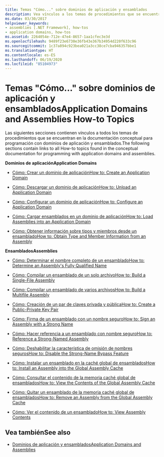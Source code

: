 ```yaml
---
title: Temas "Cómo..." sobre dominios de aplicación y ensamblados
description: Vea vínculos a los temas de procedimientos que se encuentran en la documentación conceptual para programación con dominios de aplicación y ensamblados en .NET.
ms.date: 03/30/2017
helpviewer_keywords:
- assemblies [.NET Framework], how-tos
- application domains, how-tos
ms.assetid: 2264054e-712e-47e4-8657-1aa1cfec3e3d
ms.openlocfilehash: 9489f23e6730e36fb43e367b34954d220f633c96
ms.sourcegitcommit: 1c37a894c923bea021a3cc38ce7cba946357bbe1
ms.translationtype: HT
ms.contentlocale: es-ES
ms.lasthandoff: 06/19/2020
ms.locfileid: "85104973"
---
```

# <a name="application-domains-and-assemblies-how-to-topics"></a><span data-ttu-id="96f4f-103">Temas "Cómo..." sobre dominios de aplicación y ensamblados</span><span class="sxs-lookup"><span data-stu-id="96f4f-103">Application Domains and Assemblies How-to Topics</span></span>
<span data-ttu-id="96f4f-104">Las siguientes secciones contienen vínculos a todos los temas de procedimientos que se encuentran en la documentación conceptual para programación con dominios de aplicación y ensamblados.</span><span class="sxs-lookup"><span data-stu-id="96f4f-104">The following sections contain links to all How-to topics found in the conceptual documentation for programming with application domains and assemblies.</span></span>  
  
 <span data-ttu-id="96f4f-105">**Dominios de aplicación**</span><span class="sxs-lookup"><span data-stu-id="96f4f-105">**Application Domains**</span></span>  
  
- [<span data-ttu-id="96f4f-106">Cómo: Crear un dominio de aplicación</span><span class="sxs-lookup"><span data-stu-id="96f4f-106">How to: Create an Application Domain</span></span>](how-to-create-an-application-domain.md)  
  
- [<span data-ttu-id="96f4f-107">Cómo: Descargar un dominio de aplicación</span><span class="sxs-lookup"><span data-stu-id="96f4f-107">How to: Unload an Application Domain</span></span>](how-to-unload-an-application-domain.md)  
  
- [<span data-ttu-id="96f4f-108">Cómo: Configurar un dominio de aplicación</span><span class="sxs-lookup"><span data-stu-id="96f4f-108">How to: Configure an Application Domain</span></span>](how-to-configure-an-application-domain.md)  
  
- [<span data-ttu-id="96f4f-109">Cómo: Cargar ensamblados en un dominio de aplicación</span><span class="sxs-lookup"><span data-stu-id="96f4f-109">How to: Load Assemblies into an Application Domain</span></span>](how-to-load-assemblies-into-an-application-domain.md)  
  
- [<span data-ttu-id="96f4f-110">Cómo: Obtener información sobre tipos y miembros desde un ensamblado</span><span class="sxs-lookup"><span data-stu-id="96f4f-110">How to: Obtain Type and Member Information from an Assembly</span></span>](../reflection-and-codedom/get-type-member-information.md)  
  
 <span data-ttu-id="96f4f-111">**Ensamblados**</span><span class="sxs-lookup"><span data-stu-id="96f4f-111">**Assemblies**</span></span>  
  
- [<span data-ttu-id="96f4f-112">Cómo: Determinar el nombre completo de un ensamblado</span><span class="sxs-lookup"><span data-stu-id="96f4f-112">How to: Determine an Assembly's Fully Qualified Name</span></span>](../../standard/assembly/find-fully-qualified-name.md)  
  
- [<span data-ttu-id="96f4f-113">Cómo: Compilar un ensamblado de un solo archivo</span><span class="sxs-lookup"><span data-stu-id="96f4f-113">How to: Build a Single-File Assembly</span></span>](build-single-file-assembly.md)  
  
- [<span data-ttu-id="96f4f-114">Cómo: Compilar un ensamblado de varios archivos</span><span class="sxs-lookup"><span data-stu-id="96f4f-114">How to: Build a Multifile Assembly</span></span>](build-multifile-assembly.md)  
  
- [<span data-ttu-id="96f4f-115">Cómo: Creación de un par de claves privada y pública</span><span class="sxs-lookup"><span data-stu-id="96f4f-115">How to: Create a Public-Private Key Pair</span></span>](../../standard/assembly/create-public-private-key-pair.md)  
  
- [<span data-ttu-id="96f4f-116">Cómo: Firma de un ensamblado con un nombre seguro</span><span class="sxs-lookup"><span data-stu-id="96f4f-116">How to: Sign an Assembly with a Strong Name</span></span>](../../standard/assembly/sign-strong-name.md)  
  
- [<span data-ttu-id="96f4f-117">Cómo: Hacer referencia a un ensamblado con nombre seguro</span><span class="sxs-lookup"><span data-stu-id="96f4f-117">How to: Reference a Strong-Named Assembly</span></span>](../../standard/assembly/reference-strong-named.md)  
  
- [<span data-ttu-id="96f4f-118">Cómo: Deshabilitar la característica de omisión de nombres seguros</span><span class="sxs-lookup"><span data-stu-id="96f4f-118">How to: Disable the Strong-Name Bypass Feature</span></span>](../../standard/assembly/disable-strong-name-bypass-feature.md)  
  
- [<span data-ttu-id="96f4f-119">Cómo: Instalar un ensamblado en la caché global de ensamblados</span><span class="sxs-lookup"><span data-stu-id="96f4f-119">How to: Install an Assembly into the Global Assembly Cache</span></span>](install-assembly-into-gac.md)  
  
- [<span data-ttu-id="96f4f-120">Cómo: Consultar el contenido de la memoria caché global de ensamblados</span><span class="sxs-lookup"><span data-stu-id="96f4f-120">How to: View the Contents of the Global Assembly Cache</span></span>](how-to-view-the-contents-of-the-gac.md)  
  
- [<span data-ttu-id="96f4f-121">Cómo: Quitar un ensamblado de la memoria caché global de ensamblados</span><span class="sxs-lookup"><span data-stu-id="96f4f-121">How to: Remove an Assembly from the Global Assembly Cache</span></span>](how-to-remove-an-assembly-from-the-gac.md)  
  
- [<span data-ttu-id="96f4f-122">Cómo: Ver el contenido de un ensamblado</span><span class="sxs-lookup"><span data-stu-id="96f4f-122">How to: View Assembly Contents</span></span>](../../standard/assembly/view-contents.md)  
  
## <a name="see-also"></a><span data-ttu-id="96f4f-123">Vea también</span><span class="sxs-lookup"><span data-stu-id="96f4f-123">See also</span></span>

- [<span data-ttu-id="96f4f-124">Dominios de aplicación y ensamblados</span><span class="sxs-lookup"><span data-stu-id="96f4f-124">Application Domains and Assemblies</span></span>](index.md)
